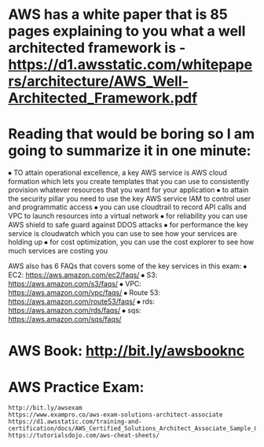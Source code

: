 
# AWS has a white paper that is 85 pages explaining to you what a well architected framework is - https://d1.awsstatic.com/whitepapers/architecture/AWS_Well-Architected_Framework.pdf
# Reading that would be boring so I am going to summarize it in one minute:
  ⦁ TO attain operational excellence, a key AWS service is AWS cloud formation which lets you create templates that you can use to consistently provision whatever resources that you want for your application
  ⦁ to attain the security pillar you need to use the key AWS service IAM to control user and programmatic access
  ⦁ you can use cloudtrail to record API calls and VPC to launch resources into a virtual network
  ⦁ for reliability you can use AWS shield to safe guard against DDOS attacks
  ⦁ for performance the key service is cloudwatch which you can use to see how your services are holding up
  ⦁ for cost optimization, you can use the cost explorer to see how much services are costing you
  
AWS also has 6 FAQs that covers some of the key services in this exam:
⦁ EC2: https://aws.amazon.com/ec2/faqs/
⦁ S3: https://aws.amazon.com/s3/faqs/
⦁ VPC: https://aws.amazon.com/vpc/faqs/
⦁ Route 53: https://aws.amazon.com/route53/faqs/
⦁ rds: https://aws.amazon.com/rds/faqs/
⦁ sqs: https://aws.amazon.com/sqs/faqs/


# AWS Book: http://bit.ly/awsbooknc
# AWS Practice Exam: 
    http://bit.ly/awsexam
    https://www.exampro.co/aws-exam-solutions-architect-associate
    https://d1.awsstatic.com/training-and-certification/docs/AWS_Certified_Solutions_Architect_Associate_Sample_Questions.pdf
    https://tutorialsdojo.com/aws-cheat-sheets/


